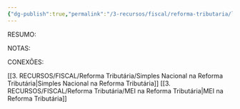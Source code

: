 ```yaml
---
{"dg-publish":true,"permalink":"/3-recursos/fiscal/reforma-tributaria/lucro-real-na-reforma-tributaria/","dgPassFrontmatter":true,"created":"2025-08-19T23:46:00.437-03:00","updated":"2025-08-21T22:15:23.478-03:00"}
---
```



RESUMO:

NOTAS:




CONEXÕES:

[[3. RECURSOS/FISCAL/Reforma Tributária/Simples Nacional na Reforma Tributária\|Simples Nacional na Reforma Tributária]]
[[3. RECURSOS/FISCAL/Reforma Tributária/MEI na Reforma Tributária\|MEI na Reforma Tributária]]